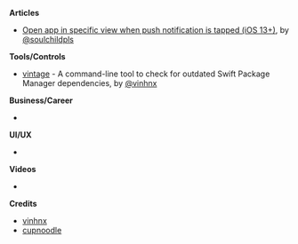 
**Articles**

* [Open app in specific view when push notification is tapped (iOS 13+)](https://fluffy.es/open-app-in-specific-view-when-push-notification-is-tapped-ios-13/), by [@soulchildpls](https://twitter.com/soulchildpls)

**Tools/Controls**

* [vintage](https://github.com/vinhnx/vintage) - A command-line tool to check for outdated Swift Package Manager dependencies, by [@vinhnx](https://twitter.com/vinhnx)

**Business/Career**

* 

**UI/UX**

*

**Videos**

* 

**Credits**

* [vinhnx](https://github.com/vinhnx)
* [cupnoodle](https://github.com/cupnoodle)
